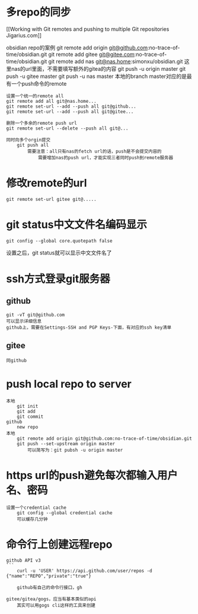 # 多repo的同步
[[Working with Git remotes and pushing to multiple Git repositories  Jigarius.com]]

obsidian repo的案例
	git remote add origin git@github.com:no-trace-of-time/obsidian.git
	git remote add gitee git@gitee.com:no-trace-of-time/obsidian.git
	git remote add nas git@nas.home:simonxu/obsidian.git
		这里nas的url里面，不需要填写额外的gitea的内容
	git push -u origin master
	git push -u gitee master
	git push -u nas master
	本地的branch master对应的是最有一个push命令的remote

	设置一个统一的remote all
	git remote add all git@nas.home...
	git remote set-url --add --push all git@github...
	git remote set-url --add --push all git@gitee...

	删除一个多余的remote push url
	git remote set-url --delete --push all git@...

	同时向多个orgin提交
		git push all
			需要注意：all只有nas的fetch url的话，push是不会提交内容的
				需要增加nas的push url，才能实现三者同时push到remote服务器
		
	
	
# 修改remote的url
	git remote set-url gitee git@.....
	
# git status中文文件名编码显示
```
git config --global core.quotepath false
```
设置之后，git status就可以显示中文文件名了

# ssh方式登录git服务器
## github
	git -vT git@github.com
	可以显示详细信息
	github上，需要在Settings-SSH and PGP Keys-下面，有对应的ssh key清单

## gitee
	同github
	
# push local repo to server
	本地
		git init
		git add
		git commit
	github
		new repo
	本地
		git remote add origin git@github.com:no-trace-of-time/obsidian.git
		git push --set-upstream origin master
			可以简写为：git pubsh -u origin master
# https url的push避免每次都输入用户名、密码
	设置一个credential cache
		git config --global credential cache
		可以缓存几分钟
# 命令行上创建远程repo
	github API v3
	```
		curl -u 'USER' https://api.github.com/user/repos -d {"name":"REPO","private":"true"}
```
	github有自己的命令行接口，gh

gitee/gitea/gogs，应当有基本类似的api
	其实可以用gogs cli这样的工具来创建
	